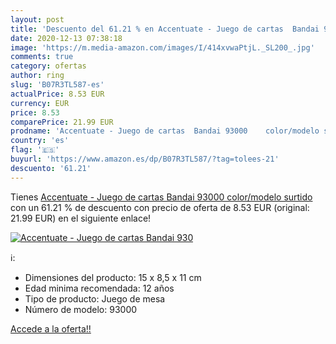 ```yaml
---
layout: post
title: 'Descuento del 61.21 % en Accentuate - Juego de cartas  Bandai 930'
date: 2020-12-13 07:38:18
image: 'https://m.media-amazon.com/images/I/414xvwaPtjL._SL200_.jpg'
comments: true
category: ofertas
author: ring
slug: 'B07R3TL587-es'
actualPrice: 8.53 EUR
currency: EUR
price: 8.53
comparePrice: 21.99 EUR
prodname: 'Accentuate - Juego de cartas  Bandai 93000    color/modelo surtido'
country: 'es'
flag: '🇪🇸'
buyurl: 'https://www.amazon.es/dp/B07R3TL587/?tag=tolees-21'
descuento: '61.21'
---
```


Tienes [Accentuate - Juego de cartas  Bandai 93000    color/modelo surtido](https://www.amazon.es/dp/B07R3TL587/?tag=tolees-21) con un 61.21 % de descuento con precio de oferta de 8.53 EUR (original: 21.99 EUR) en el siguiente enlace!

[![Accentuate - Juego de cartas  Bandai 930](https://m.media-amazon.com/images/I/414xvwaPtjL._SL200_.jpg)](https://www.amazon.es/dp/B07R3TL587/?tag=tolees-21)

ℹ️:

- Dimensiones del producto: 15 x 8,5 x 11 cm
- Edad minima recomendada: 12 años
- Tipo de producto: Juego de mesa
- Número de modelo: 93000

[Accede a la oferta!!](https://www.amazon.es/dp/B07R3TL587/?tag=tolees-21)
